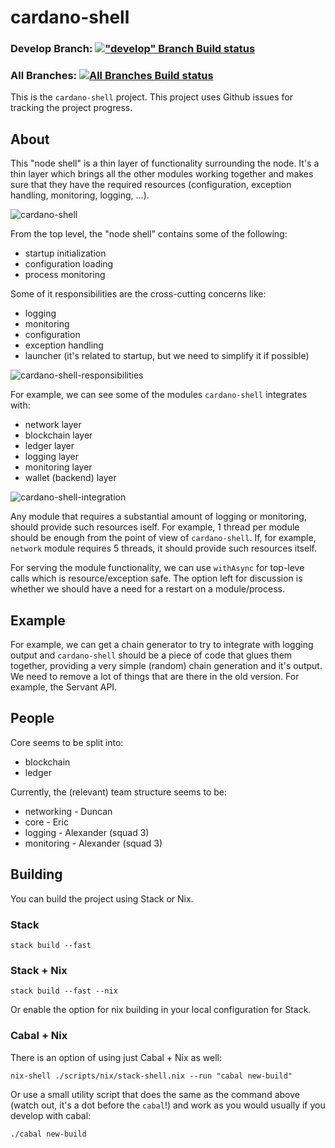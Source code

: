 # cardano-shell

### Develop Branch: [!["develop" Branch Build status](https://badge.buildkite.com/5e4cd5ff2fd87975136914d037c409618deb4d8ed6579f8635.svg?branch=develop)](https://buildkite.com/input-output-hk/cardano-shell)
### All Branches: [![All Branches Build status](https://badge.buildkite.com/5e4cd5ff2fd87975136914d037c409618deb4d8ed6579f8635.svg)](https://buildkite.com/input-output-hk/cardano-shell)

This is the `cardano-shell` project.
This project uses Github issues for tracking the project progress.

## About

This "node shell" is a thin layer of functionality surrounding the node.
It's a thin layer which brings all the other modules working together and makes sure that they have the required resources (configuration, exception handling, monitoring, logging, ...).

![cardano-shell](https://user-images.githubusercontent.com/6264437/47286557-70baf200-d5ef-11e8-8fe7-8584a9d6ae44.jpg)

From the top level, the "node shell" contains some of the following:
- startup initialization
- configuration loading
- process monitoring

Some of it responsibilities are the cross-cutting concerns like:
- logging
- monitoring
- configuration
- exception handling
- launcher (it's related to startup, but we need to simplify it if possible)

![cardano-shell-responsibilities](https://user-images.githubusercontent.com/6264437/47286789-736a1700-d5f0-11e8-9056-514101b237f0.jpg)

For example, we can see some of the modules `cardano-shell` integrates with:
- network layer
- blockchain layer
- ledger layer
- logging layer
- monitoring layer
- wallet (backend) layer

![cardano-shell-integration](https://user-images.githubusercontent.com/6264437/47286815-88df4100-d5f0-11e8-92a7-c807b6d3b47a.jpg)


Any module that requires a substantial amount of logging or monitoring, should provide such resources iself.
For example, 1 thread per module should be enough from the point of view of `cardano-shell`.
If, for example, `network` module requires 5 threads, it should provide such resources itself.

For serving the module functionality, we can use `withAsync` for top-leve calls which is resource/exception safe.
The option left for discussion is whether we should have a need for a restart on a module/process.

## Example

For example, we can get a chain generator to try to integrate with logging output and `cardano-shell` should be a piece of code that glues them together, providing a very simple (random) chain generation and it's output.
We need to remove a lot of things that are there in the old version. For example, the Servant API.

## People

Core seems to be split into:
- blockchain
- ledger

Currently, the (relevant) team structure seems to be:
- networking    - Duncan
- core          - Eric
- logging       - Alexander (squad 3)
- monitoring    - Alexander (squad 3)

## Building

You can build the project using Stack or Nix.

### Stack

```
stack build --fast
```

### Stack + Nix

```
stack build --fast --nix
```

Or enable the option for nix building in your local configuration for Stack.

### Cabal + Nix

There is an option of using just Cabal + Nix as well:
```
nix-shell ./scripts/nix/stack-shell.nix --run "cabal new-build"
```

Or use a small utility script that does the same as the command above (watch out, it's a dot before the `cabal`!) and work as you would usually if you develop with cabal:
```
./cabal new-build
```





